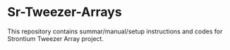 # Sr-Tweezer-Arrays
This repository contains summar/manual/setup instructions and codes for Strontium Tweezer Array project.
